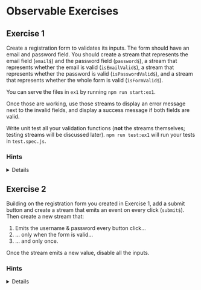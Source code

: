 # Observable Exercises

## Exercise 1

Create a registration form to validates its inputs. The form should have an email and password field. You should create a stream that represents the email field (`email$`) and the password field (`password$`), a stream that represents whether the email is valid (`isEmailValid$`), a stream that represents whether the password is valid (`isPasswordValid$`), and a stream that represents whether the whole form is valid (`isFormValid$`).

You can serve the files in `ex1` by running `npm run start:ex1`.

Once those are working, use those streams to display an error message next to the invalid fields, and display a success message if both fields are valid.

Write unit test all your validation functions (**not** the streams themselves; testing streams will be discussed later). `npm run test:ex1` will run your tests in `test.spec.js`.

### Hints

<details>
1. Use `combine` to derive values from existing streams.
2. Use `#merge(Kefir.constant(initial))` to give you stream an initial value.
3. Use `#log` to test your streams.
</details>

## Exercise 2

Building on the registration form you created in Exercise 1, add a submit button and create a stream that emits an event on every click (`submit$`). Then create a new stream that:

1. Emits the username & password every button click...
2. ... only when the form is valid...
3. ... and only once.

Once the stream emits a new value, disable all the inputs.

### Hints

<details>
1. Use `#sampledBy` to take a value from one stream when another emits a value.
2. Use `#filteredBy` to remove values from one stream based on the latest value from another stream.
3. Use `#take` to limit the number of values emitted from a stream.
</details>
